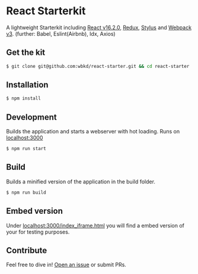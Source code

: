 # React Starterkit

A lightweight Starterkit including [React v16.2.0](https://facebook.github.io/react/), [Redux](http://redux.js.org/), [Stylus](http://stylus-lang.com/) and [Webpack v3](https://webpack.js.org/).
(further: Babel, Eslint(Airbnb), Idx, Axios)

## Get the kit

```sh
$ git clone git@github.com:wbkd/react-starter.git && cd react-starter
```

## Installation

```sh
$ npm install
```

## Development

Builds the application and starts a webserver with hot loading.
Runs on [localhost:3000](http://localhost:3000/)

```sh
$ npm run start
```

## Build

Builds a minified version of the application in the build folder.

```sh
$ npm run build
```

## Embed version
Under [localhost:3000/index_iframe.html](http://localhost:3000/index_iframe.html) you will find a embed version of your for testing purposes.

## Contribute

Feel free to dive in! [Open an issue](https://github.com/wbkd/react-starter/issues/new) or submit PRs.
